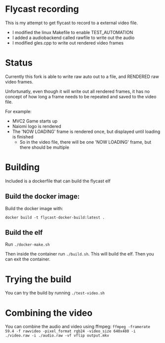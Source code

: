 # Flycast recording
This is my attempt to get flycast to record to a external video file.

  * I modified the linux Makefile to enable TEST_AUTOMATION 
  * I added a audiobackend called rawfile to write out the audio
  * I modified gles.cpp to write out rendered video frames

# Status
Currently this fork is able to write raw auto out to a file, and RENDERED raw video frames.

Unfortunatly, even though it will write out all rendered frames, it has no concept of how long a frame needs to be repeated and saved to the video file.

For example:
  * MVC2 Game starts up
  * Naiomi logo is rendered
  * The 'NOW LOADING' frame is rendered once, but displayed until loading is finished
    * So in the video file, there will be one 'NOW LOADING' frame, but there should be multiple

# Building
Included is a dockerfile that can build the flycast elf

## Build the docker image:
Build the docker image with:

`docker build -t flycast-docker-build:latest .`

## Build the elf
Run `./docker-make.sh`

Then inside the container run `./build.sh`. This will build the elf. Then you can exit the container.

# Trying the build
You can try the build by running `./test-video.sh`

# Combining the video
You can combine the audio and video using ffmpeg:
```ffmpeg -framerate 59.4 -f rawvideo -pixel_format rgb24 -video_size 640x480 -i ./video.raw -i ./audio.raw -vf vflip output.mkv```
